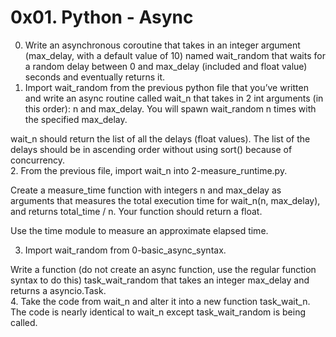# 0x01. Python - Async
0. Write an asynchronous coroutine that takes in an integer argument (max_delay, with a default value of 10) named wait_random that waits for a random delay between 0 and max_delay (included and float value) seconds and eventually returns it.<br />
1. Import wait_random from the previous python file that you’ve written and write an async routine called wait_n that takes in 2 int arguments (in this order): n and max_delay. You will spawn wait_random n times with the specified max_delay.<br />

wait_n should return the list of all the delays (float values). The list of the delays should be in ascending order without using sort() because of concurrency.<br />
2. From the previous file, import wait_n into 2-measure_runtime.py.<br />

Create a measure_time function with integers n and max_delay as arguments that measures the total execution time for wait_n(n, max_delay), and returns total_time / n. Your function should return a float.<br />

Use the time module to measure an approximate elapsed time.<br />

3. Import wait_random from 0-basic_async_syntax.

Write a function (do not create an async function, use the regular function syntax to do this) task_wait_random that takes an integer max_delay and returns a asyncio.Task.<br />
4. Take the code from wait_n and alter it into a new function task_wait_n. The code is nearly identical to wait_n except task_wait_random is being called.